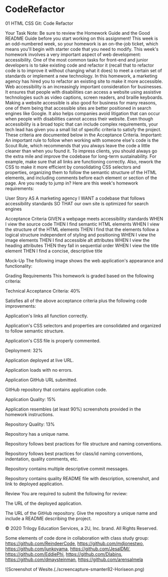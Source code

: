 # CodeRefactor
01 HTML CSS Git: Code Refactor

Your Task
Note: Be sure to review the Homework Guide and the Good README Guide before you start working on this assignment!
This week is an odd-numbered week, so your homework is an on-the-job ticket, which means you'll begin with starter code that you need to modify. This week's homework involves a very important aspect of web development: accessibility.
One of the most common tasks for front-end and junior developers is to take existing code and refactor it (recall that to refactor code is to improve it without changing what it does) to meet a certain set of standards or implement a new technology. In this homework, a marketing agency has hired you to refactor an existing site to make it more accessible.
Web accessibility is an increasingly important consideration for businesses. It ensures that people with disabilities can access a website using assistive technologies such as video captions, screen readers, and braille keyboards. Making a website accessible is also good for business for many reasons, one of them being that accessible sites are better positioned in search engines like Google. It also helps companies avoid litigation that can occur when people with disabilities cannot access their website.
Even though accessibility is a broad topic that can include complex requirements, your tech lead has given you a small list of specific criteria to satisfy the project. These criteria are documented below in the Acceptance Criteria.
Important: An important rule to follow when working with someone else's code is the Scout Rule, which recommends that you always leave the code a little cleaner than when you found it.
To impress clients, you should always go the extra mile and improve the codebase for long-term sustainability. For example, make sure that all links are functioning correctly. Also, rework the CSS to make it more efficient by consolidating CSS selectors and properties, organizing them to follow the semantic structure of the HTML elements, and including comments before each element or section of the page.
Are you ready to jump in? Here are this week's homework requirements:

User Story
AS A marketing agency
I WANT a codebase that follows accessibility standards
SO THAT our own site is optimized for search engines

Acceptance Criteria
GIVEN a webpage meets accessibility standards
WHEN I view the source code
THEN I find semantic HTML elements
WHEN I view the structure of the HTML elements
THEN I find that the elements follow a logical structure independent of styling and positioning
WHEN I view the image elements
THEN I find accessible alt attributes
WHEN I view the heading attributes
THEN they fall in sequential order
WHEN I view the title element
THEN I find a concise, descriptive title

Mock-Up
The following image shows the web application's appearance and functionality:


Grading Requirements
This homework is graded based on the following criteria:

Technical Acceptance Criteria: 40%


Satisfies all of the above acceptance criteria plus the following code improvements:


Application's links all function correctly.


Application's CSS selectors and properties are consolidated and organized to follow semantic structure.


Application's CSS file is properly commented.





Deployment: 32%


Application deployed at live URL.


Application loads with no errors.


Application GitHub URL submitted.


GitHub repository that contains application code.



Application Quality: 15%

Application resembles (at least 90%) screenshots provided in the homework instructions.


Repository Quality: 13%


Repository has a unique name.


Repository follows best practices for file structure and naming conventions.


Repository follows best practices for class/id naming conventions, indentation, quality comments, etc.


Repository contains multiple descriptive commit messages.


Repository contains quality README file with description, screenshot, and link to deployed application.



Review
You are required to submit the following for review:


The URL of the deployed application.


The URL of the GitHub repository. Give the repository a unique name and include a README describing the project.



© 2020 Trilogy Education Services, a 2U, Inc. brand. All Rights Reserved.


Some elements of code done in collaboration with class study group:
https://github.com/ReindeerCode, https://github.com/mdjonestwo, https://github.com/junkoyama, https://github.com/JesalDM/, https://github.com/EddiePhi, https://github.com/Dlabins, https://github.com/dmaysteinman, https://github.com/arensalmela

![Screenshot of Wesite.(./screencapture-smanter82-Horiseon.png)
